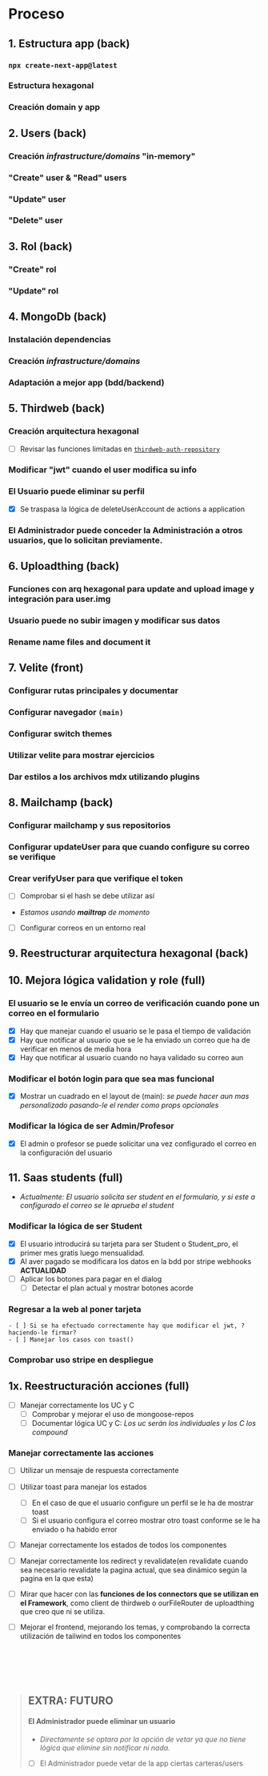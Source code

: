 # Proceso
## 1. Estructura app (back)
### `npx create-next-app@latest`
### Estructura hexagonal
### Creación domain y app
## 2. Users (back)
### Creación _infrastructure/domains_ "in-memory"
### "Create" user & "Read" users
### "Update" user
### "Delete" user
## 3. Rol (back)
### "Create" rol
### "Update" rol
## 4. MongoDb (back)
### Instalación dependencias
### Creación _infrastructure/domains_
### Adaptación a mejor app (bdd/backend)
## 5. Thirdweb (back)
### Creación arquitectura hexagonal
- [ ] Revisar las funciones limitadas en [`thirdweb-auth-repository`](/src/core/infrastructure/services/thirdweb-auth.ts)
### Modificar "jwt" cuando el user modifica su info
### El Usuario puede eliminar su perfil
- [x] Se traspasa la lógica de deleteUserAccount de actions a application
### El Administrador puede conceder la Administración a otros usuarios, que lo solicitan previamente.
## 6. Uploadthing (back)
### Funciones con arq hexagonal para update and upload image y integración para user.img
### Usuario puede no subir imagen y modificar sus datos
### Rename name files and document it
## 7. Velite (front)
### Configurar rutas principales y documentar
### Configurar navegador `(main)`
### Configurar switch themes
### Utilizar velite para mostrar ejercicios
### Dar estilos a los archivos mdx utilizando plugins
## 8. Mailchamp (back)
### Configurar mailchamp y sus repositorios
### Configurar updateUser para que cuando configure su correo se verifique
### Crear verifyUser para que verifique el token
- [ ] Comprobar si el hash se debe utilizar así
- _Estamos usando **mailtrap** de momento_
- [ ] Configurar correos en un entorno real
## 9. Reestructurar arquitectura hexagonal (back)
## 10. Mejora lógica validation y role (full)
### El usuario se le envía un correo de verificación cuando pone un correo en el formulario
- [x] Hay que manejar cuando el usuario se le pasa el tiempo de validación
- [x] Hay que notificar al usuario que se le ha enviado un correo que ha de verificar en menos de media hora
- [x] Hay que notificar al usuario cuando no haya validado su correo aun
### Modificar el botón login para que sea mas funcional
- [x] Mostrar un cuadrado en el layout de (main): _se puede hacer aun mas personalizado pasando-le el render como props opcionales_
### Modificar la lógica de ser Admin/Profesor
- [x] El admin o profesor se puede solicitar una vez configurado el correo en la configuración del usuario
## 11. Saas students (full)
- _Actualmente: El usuario solicita ser student en el formulario, y si este a configurado el correo se le aprueba el student_
### Modificar la lógica de ser Student
- [x] El usuario introducirá su tarjeta para ser Student o Student_pro, el primer mes gratis luego mensualidad.
- [x] Al aver pagado se modificara los datos en la bdd por stripe webhooks
**ACTUALIDAD**
- [ ] Aplicar los botones para pagar en el dialog
    - [ ] Detectar el plan actual y mostrar botones acorde
### Regresar a la web al poner tarjeta
    - [ ] Si se ha efectuado correctamente hay que modificar el jwt, ?haciendo-le firmar?
    - [ ] Manejar los casos con toast()
### Comprobar uso stripe en despliegue
## 1x. Reestructuración acciones (full)
- [ ] Manejar correctamente los UC y C
    - [ ] Comprobar y mejorar el uso de mongoose-repos
    - [ ] Documentar lógica UC y C: _Los uc serán los individuales y los C los compound_
### Manejar correctamente las acciones
- [ ] Utilizar un mensaje de respuesta correctamente
- [ ] Utilizar toast para manejar los estados
    - [ ] En el caso de que el usuario configure un perfil se le ha de mostrar toast
    - [ ] Si el usuario configura el correo mostrar otro toast conforme se le ha enviado o ha habido error
- [ ] Manejar correctamente los estados de todos los componentes
- [ ] Manejar correctamente los redirect y revalidate(en revalidate cuando sea necesario revalidate la pagina actual, que sea dinámico según la pagina en la que esta)

- [ ] Mirar que hacer con las **funciones de los connectors que se utilizan en el Framework**, como client de thirdweb o ourFileRouter de uploadthing que creo que ni se utiliza.

- [ ] Mejorar el frontend, mejorando los temas, y comprobando la correcta utilización de tailwind en todos los componentes

<br/><br/>


<br/>

> **EXTRA: FUTURO**
> ---
> #### El Administrador puede eliminar un usuario
> - _Directamente se optara por la opción de vetar ya que no tiene lógica que elimine sin notificar ni nada._
> - [ ] El Administrador puede vetar de la app ciertas carteras/users
